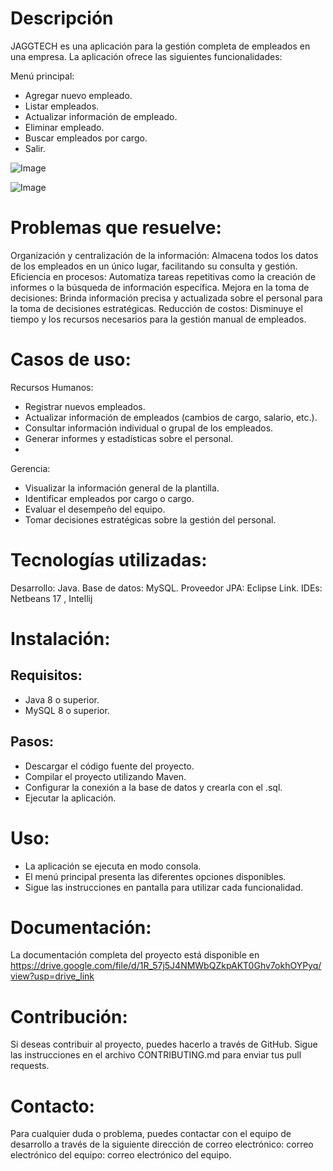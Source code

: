# Descripción

JAGGTECH es una aplicación para la gestión completa de empleados en una empresa. La aplicación ofrece las siguientes funcionalidades:

Menú principal:
* Agregar nuevo empleado.
* Listar empleados.
* Actualizar información de empleado.
* Eliminar empleado.
* Buscar empleados por cargo.
* Salir.

![Image](https://drive.google.com/file/d/1n75ZhPDwWMaSTe-s4bVW_9QuX5AO904g/view?usp=drive_link)

![Image](https://drive.google.com/file/d/1n75ZhPDwWMaSTe-s4bVW_9QuX5AO904g/view)
# Problemas que resuelve:

Organización y centralización de la información: Almacena todos los datos de los empleados en un único lugar, facilitando su consulta y gestión.
Eficiencia en procesos: Automatiza tareas repetitivas como la creación de informes o la búsqueda de información específica.
Mejora en la toma de decisiones: Brinda información precisa y actualizada sobre el personal para la toma de decisiones estratégicas.
Reducción de costos: Disminuye el tiempo y los recursos necesarios para la gestión manual de empleados.
# Casos de uso:

Recursos Humanos:  
* Registrar nuevos empleados.
* Actualizar información de empleados (cambios de cargo, salario, etc.).  
* Consultar información individual o grupal de los empleados.  
* Generar informes y estadísticas sobre el personal.
* 
Gerencia:
* Visualizar la información general de la plantilla.
* Identificar empleados por cargo o cargo.
* Evaluar el desempeño del equipo.
* Tomar decisiones estratégicas sobre la gestión del personal.
# Tecnologías utilizadas:

Desarrollo: Java.
Base de datos: MySQL.
Proveedor JPA: Eclipse Link.
IDEs: Netbeans 17 , Intellij

# Instalación:

## Requisitos:

* Java 8 o superior.
* MySQL 8 o superior.
## Pasos:

* Descargar el código fuente del proyecto.
* Compilar el proyecto utilizando Maven.
* Configurar la conexión a la base de datos y crearla con el .sql.
* Ejecutar la aplicación.

# Uso:

* La aplicación se ejecuta en modo consola.
* El menú principal presenta las diferentes opciones disponibles.
* Sigue las instrucciones en pantalla para utilizar cada funcionalidad.
# Documentación:

La documentación completa del proyecto está disponible en https://drive.google.com/file/d/1R_57j5J4NMWbQZkpAKT0Ghv7okhOYPyq/view?usp=drive_link
# Contribución:

Si deseas contribuir al proyecto, puedes hacerlo a través de GitHub.
Sigue las instrucciones en el archivo CONTRIBUTING.md para enviar tus pull requests.
# Contacto:

Para cualquier duda o problema, puedes contactar con el equipo de desarrollo a través de la siguiente dirección de correo electrónico: correo electrónico del equipo: correo electrónico del equipo.